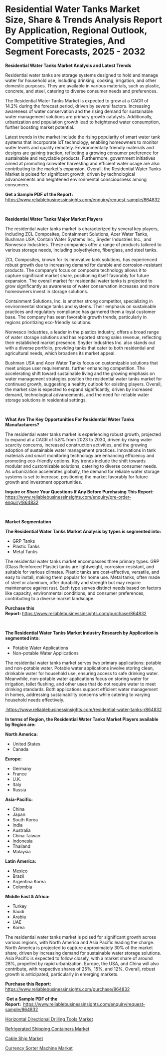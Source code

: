 <p><h1>Residential Water Tanks Market Size, Share & Trends Analysis Report By Application, Regional Outlook, Competitive Strategies, And Segment Forecasts, 2025 - 2032</h1></p><p><strong>Residential Water Tanks Market Analysis and Latest Trends</strong></p>
<p><p>Residential water tanks are storage systems designed to hold and manage water for household use, including drinking, cooking, irrigation, and other domestic purposes. They are available in various materials, such as plastic, concrete, and steel, catering to diverse consumer needs and preferences.</p><p>The Residential Water Tanks Market is expected to grow at a CAGR of 14.2% during the forecast period, driven by several factors. Increasing awareness of water conservation and the rising demand for sustainable water management solutions are primary growth catalysts. Additionally, urbanization and population growth lead to heightened water consumption, further boosting market potential.</p><p>Latest trends in the market include the rising popularity of smart water tank systems that incorporate IoT technology, enabling homeowners to monitor water levels and quality remotely. Environmentally friendly materials and designs are gaining traction, reflecting a growing consumer preference for sustainable and recyclable products. Furthermore, government initiatives aimed at promoting rainwater harvesting and efficient water usage are also contributing to the market's expansion. Overall, the Residential Water Tanks Market is poised for significant growth, driven by technological advancements and heightened environmental consciousness among consumers.</p></p>
<p><strong>Get a Sample PDF of the Report:&nbsp;</strong> <a href="https://www.reliablebusinessinsights.com/enquiry/request-sample/864832?utm_campaign=100&utm_medium=2&utm_source=Github&utm_content=ia&utm_term=19022025&utm_id=residential-water-tanks">https://www.reliablebusinessinsights.com/enquiry/request-sample/864832</a></p>
<p>&nbsp;</p>
<p><strong>Residential Water Tanks Major Market Players</strong></p>
<p><p>The residential water tanks market is characterized by several key players, including ZCL Composites, Containment Solutions, Acer Water Tanks, Bushman USA, Contain Water Systems Inc., Snyder Industries Inc., and Norwesco Industries. These companies offer a range of products tailored to various storage needs, including polyethylene, fiberglass, and steel tanks.</p><p>ZCL Composites, known for its innovative tank solutions, has experienced robust growth due to increasing demand for durable and corrosion-resistant products. The company’s focus on composite technology allows it to capture significant market share, positioning itself favorably for future expansion. The overall market for residential water tanks is projected to grow significantly as awareness of water conservation increases and more homeowners invest in storage solutions.</p><p>Containment Solutions, Inc. is another strong competitor, specializing in environmental storage tanks and systems. Their emphasis on sustainable practices and regulatory compliance has garnered them a loyal customer base. The company has seen favorable growth trends, particularly in regions prioritizing eco-friendly solutions.</p><p>Norwesco Industries, a leader in the plastics industry, offers a broad range of water storage solutions and has reported strong sales revenue, reflecting their established market presence. Snyder Industries Inc. also stands out with a diverse portfolio, providing tanks that cater to both residential and agricultural needs, which broadens its market appeal.</p><p>Bushman USA and Acer Water Tanks focus on customizable solutions that meet unique user requirements, further enhancing competition. The accelerating shift toward sustainable living and the growing emphasis on water management strategies position the residential water tanks market for continued growth, suggesting a healthy outlook for existing players. Overall, the market size is expected to expand significantly, driven by increased demand, technological advancements, and the need for reliable water storage solutions in residential settings.</p></p>
<p>&nbsp;</p>
<p><strong>What Are The Key Opportunities For Residential Water Tanks Manufacturers?</strong></p>
<p><p>The residential water tanks market is experiencing robust growth, projected to expand at a CAGR of 5.8% from 2023 to 2030, driven by rising water scarcity concerns, increased construction activities, and the growing adoption of sustainable water management practices. Innovations in tank materials and smart monitoring technology are enhancing efficiency and promoting eco-friendly options. Key trends include the shift towards modular and customizable solutions, catering to diverse consumer needs. As urbanization accelerates globally, the demand for reliable water storage systems is set to increase, positioning the market favorably for future growth and investment opportunities.</p></p>
<p><strong>Inquire or Share Your Questions If Any Before Purchasing This Report:</strong> <a href="https://www.reliablebusinessinsights.com/enquiry/pre-order-enquiry/864832?utm_campaign=100&utm_medium=2&utm_source=Github&utm_content=ia&utm_term=19022025&utm_id=residential-water-tanks">https://www.reliablebusinessinsights.com/enquiry/pre-order-enquiry/864832</a></p>
<p>&nbsp;</p>
<p><strong>Market Segmentation</strong></p>
<p><strong>The Residential Water Tanks Market Analysis by types is segmented into:</strong></p>
<p><ul><li>GRP Tanks</li><li>Plastic Tanks</li><li>Metal Tanks</li></ul></p>
<p><p>The residential water tanks market encompasses three primary types. GRP (Glass Reinforced Plastic) tanks are lightweight, corrosion-resistant, and suitable for various climates. Plastic tanks are cost-effective, versatile, and easy to install, making them popular for home use. Metal tanks, often made of steel or aluminum, offer durability and strength but may require maintenance against rust. Each type serves distinct needs based on factors like capacity, environmental conditions, and consumer preferences, contributing to a diverse market landscape.</p></p>
<p><strong>Purchase this Report:&nbsp;</strong><a href="https://www.reliablebusinessinsights.com/purchase/864832?utm_campaign=100&utm_medium=2&utm_source=Github&utm_content=ia&utm_term=19022025&utm_id=residential-water-tanks">https://www.reliablebusinessinsights.com/purchase/864832</a></p>
<p>&nbsp;</p>
<p><strong>The Residential Water Tanks Market Industry Research by Application is segmented into:</strong></p>
<p><ul><li>Potable Water Applications</li><li>Non-potable Water Applications</li></ul></p>
<p><p>The residential water tanks market serves two primary applications: potable and non-potable water. Potable water applications involve storing clean, drinkable water for household use, ensuring access to safe drinking water. Meanwhile, non-potable water applications focus on storing water for irrigation, toilet flushing, and other uses that do not require water to meet drinking standards. Both applications support efficient water management in homes, addressing sustainability concerns while catering to varying household needs effectively.</p></p>
<p><a href="https://www.reliablebusinessinsights.com/residential-water-tanks-r864832?utm_campaign=100&utm_medium=2&utm_source=Github&utm_content=ia&utm_term=19022025&utm_id=residential-water-tanks">&nbsp;https://www.reliablebusinessinsights.com/residential-water-tanks-r864832</a></p>
<p><strong>In terms of Region, the Residential Water Tanks Market Players available by Region are:</strong></p>
<p>
    <p> <strong> North America: </strong>
        <ul>
            <li>United States</li>
            <li>Canada</li>
        </ul>
        </p> 
    <p> <strong> Europe: </strong>
        <ul>
            <li>Germany</li>
            <li>France</li>
            <li>U.K.</li>
            <li>Italy</li>
            <li>Russia</li>
        </ul>
        </p> 
    <p> <strong> Asia-Pacific: </strong>
        <ul>
            <li>China</li>
            <li>Japan</li>
            <li>South Korea</li>
            <li>India</li>
            <li>Australia</li>
            <li>China Taiwan</li>
            <li>Indonesia</li>
            <li>Thailand</li>
            <li>Malaysia</li>
        </ul>
        </p> 
    <p> <strong> Latin America: </strong>
        <ul>
            <li>Mexico</li>
            <li>Brazil</li>
            <li>Argentina Korea</li>
            <li>Colombia</li>
        </ul>
        </p> 
    <p> <strong> Middle East & Africa: </strong>
        <ul>
            <li>Turkey</li>
            <li>Saudi</li>
            <li>Arabia</li>
            <li>UAE</li>
            <li>Korea</li>
        </ul>
    </p>
    </p>
<p><p>The residential water tanks market is poised for significant growth across various regions, with North America and Asia Pacific leading the charge. North America is projected to capture approximately 30% of the market share, driven by increasing demand for sustainable water storage solutions. Asia Pacific is expected to follow closely, with a market share of around 28%, propelled by rapid urbanization. Europe, the USA, and China will also contribute, with respective shares of 25%, 15%, and 12%. Overall, robust growth is anticipated, particularly in emerging markets.</p></p>
<p><strong>Purchase this Report: </strong><a href="https://www.reliablebusinessinsights.com/purchase/864832?utm_campaign=100&utm_medium=2&utm_source=Github&utm_content=ia&utm_term=19022025&utm_id=residential-water-tanks">https://www.reliablebusinessinsights.com/purchase/864832</a></p>
<p>&nbsp;<strong>Get a Sample PDF of the Report:&nbsp;&nbsp;</strong><a href="https://www.reliablebusinessinsights.com/enquiry/request-sample/864832?utm_campaign=100&utm_medium=2&utm_source=Github&utm_content=ia&utm_term=19022025&utm_id=residential-water-tanks">https://www.reliablebusinessinsights.com/enquiry/request-sample/864832</a></p>
<p><strong></strong></p>
<p><p><a href="https://github.com/shafriusizi/Market-Research-Report-List-1/blob/main/horizontal-directional-drilling-tools-market.md?utm_campaign=100&utm_medium=2&utm_source=Github&utm_content=ia&utm_term=19022025&utm_id=residential-water-tanks">Horizontal Directional Drilling Tools Market</a></p><p><a href="https://github.com/nicoletavirag/Market-Research-Report-List-5/blob/main/refrigerated-shipping-containers-market.md?utm_campaign=100&utm_medium=2&utm_source=Github&utm_content=ia&utm_term=19022025&utm_id=residential-water-tanks">Refrigerated Shipping Containers Market</a></p><p><a href="https://github.com/mudgeadamsvx/Market-Research-Report-List-1/blob/main/cable-ship-market.md?utm_campaign=100&utm_medium=2&utm_source=Github&utm_content=ia&utm_term=19022025&utm_id=residential-water-tanks">Cable Ship Market</a></p><p><a href="https://github.com/kukolkasimo5/Market-Research-Report-List-1/blob/main/currency-sorter-machine-market.md?utm_campaign=100&utm_medium=2&utm_source=Github&utm_content=ia&utm_term=19022025&utm_id=residential-water-tanks">Currency Sorter Machine Market</a></p></p>